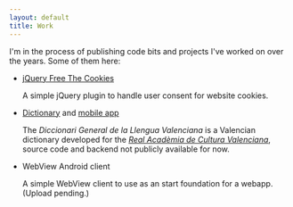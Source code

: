 ```yaml
---
layout: default
title: Work
---
```


I'm in the process of publishing code bits and projects I've worked on over the years. Some of them here:

  * [jQuery Free The Cookies](http://github.com/berarma/jquery-freeTheCookies)

    A simple jQuery plugin to handle user consent for website cookies.

  * [Dictionary](http://diccionari.llenguavalenciana.com) and [mobile app](https://play.google.com/store/apps/details?id=com.llenguavalenciana.diccionari)

    The _Diccionari General de la Llengua Valenciana_ is a Valencian dictionary
    developed for the [_Real Acadèmia de Cultura Valenciana_](http://racv.es),
    source code and backend not publicly available for now.

  * WebView Android client

    A simple WebView client to use as an start foundation for a webapp. (Upload pending.)

